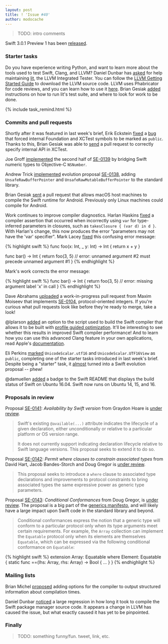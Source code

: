 ```yaml
---
layout: post
title: ! 'Issue #40'
author: modocache
---
```


> TODO: intro comments

Swift 3.0.1 Preview 1 has been [released](https://github.com/apple/swift/releases/tag/swift-3.0.1-PREVIEW-1).

<!--excerpt-->

### Starter tasks

Do you have experience writing Python, and want to learn more about the tools used to test Swift, Clang, and LLVM? Daniel Dunbar has [asked](https://twitter.com/daniel_dunbar/status/780436782605230080) for help maintaining [lit](http://llvm.org/docs/CommandGuide/lit.html), the LLVM Integrated Tester. You can follow the [LLVM Getting Started Guide](http://llvm.org/docs/GettingStarted.html) to download the LLVM source code. LLVM uses Phabricator for code reviews, and you can learn how to use it [here](http://llvm.org/docs/Phabricator.html). Brian Gesiak [added](https://reviews.llvm.org/D24968) instructions on how to run lit's test suite, and where to look for work to be done.

{% include task_remind.html %}

### Commits and pull requests

Shortly after it was featured in last week's brief, Erik Eckstein [fixed](https://github.com/apple/swift/pull/4927) a [bug](https://bugs.swift.org/browse/SR-1901) that forced internal Foundation and XCTest symbols to be marked as `public`. Thanks to this, Brian Gesiak was able to [send](https://github.com/apple/swift-corelibs-xctest/pull/174) a pull request to correctly specify internal API in XCTest.

Joe Groff [implemented](https://github.com/apple/swift/pull/4933) the second half of [SE-0139](https://github.com/apple/swift-evolution/blob/master/proposals/0139-bridge-nsnumber-and-nsvalue.md) by bridging Swift numeric types to Objective-C `NSNumber`.

Andrew Trick [implemented](https://github.com/apple/swift/pull/4954) evolution proposal [SE-0138](https://github.com/apple/swift-evolution/blob/master/proposals/0138-unsaferawbufferpointer.md), adding `UnsafeRawBufferPointer` and `UnsafeRawMutableBufferPointer` to the standard library.

Brian Gesiak [sent](https://github.com/apple/swift/pull/4972) a pull request that allows macOS host machines to compile the Swift runtime for Android. Previously only Linux machines could compile for Android.

Work continues to improve compiler diagnostics. Harlan Haskins [fixed](https://github.com/apple/swift/pull/4980) a compiler assertion that occurred when incorrectly using `var` for type-inferred parameters in closures, such as `takesClosure { (var d) in d }`. With Harlan's change, this now produces the error "parameters may not have the 'var' specifier". Mark Lacey [fixed](https://github.com/apple/swift/pull/4998) this confusing error message:

{% highlight swift %}
func foo(x: Int, _ y: Int) -> Int {
  return x + y
}

func bar() -> Int {
  return foo(3, 5) // error: unnamed argument #2 must precede unnamed argument #1
}
{% endhighlight %}

Mark's work corrects the error message:

{% highlight swift %}
func bar() -> Int {
  return foo(3, 5) // error: missing argument label 'x' in call
}
{% endhighlight %}

Dave Abrahams [uploaded](https://github.com/apple/swift/pull/3796) a work-in-progress pull request from Maxim Moiseev that implements [SE-0104](https://github.com/apple/swift-evolution/blob/master/proposals/0104-improved-integers.md), protocol-oriented integers. If you're curious what pull requests look like before they're ready to merge, take a look!

@lplarson [added](https://github.com/apple/swift/pull/4989) an option to the script used to build the Swift compiler that allows it to be built with [profile guided optimization](http://clang.llvm.org/docs/UsersManual.html#profile-guided-optimization). It'll be interesting to see whether this results in improved Swift compiler performance! And to learn how you can use this advanced Clang feature in your own applications, read Apple's [documentation](https://developer.apple.com/library/content/documentation/DeveloperTools/Conceptual/xcode_profile_guided_optimization/pgo-using/pgo-using.html).

Eli Perkins [marked](https://github.com/apple/swift/pull/4929) `UnicodeScalar.utf16` and `UnicodeScalar.UTF16View` as `public`, completing one of the starter tasks introduced in last week's brief. Despite being a "starter" task, it [almost](https://lists.swift.org/pipermail/swift-evolution/Week-of-Mon-20160919/027240.html) turned into a Swift evolution proposal -- phew!

@damuellen [added](https://github.com/apple/swift/pull/4928) a badge to the Swift README that displays the build status of Swift on Ubuntu 16.04. Swift now runs on Ubuntu 14, 15, and 16.

### Proposals in review

Proposal [SE-0141](https://github.com/apple/swift-evolution/blob/master/proposals/0141-available-by-swift-version.md): *Availability by Swift version* from Graydon Hoare is [under review](https://lists.swift.org/pipermail/swift-evolution-announce/2016-September/000286.html).

> Swift's existing `@available(...)` attribute indicates the lifecycle of a given declaration, either unconditionally or relative to a particular platform or OS version range.
> 
> It does not currently support indicating declaration lifecycle relative to Swift language versions. This proposal seeks to extend it to do so.

Proposal [SE-0142](https://github.com/apple/swift-evolution/blob/master/proposals/0142-associated-types-constraints.md): *Permit where clauses to constrain associated types* from David Hart, Jacob Bandes-Storch and Doug Gregor is [under review](https://lists.swift.org/pipermail/swift-evolution-announce/2016-September/000287.html).

> This proposal seeks to introduce a `where` clause to associated type declarations and improvements to protocol constraints to bring associated types the same expressive power as generic type parameters.

Proposal [SE-0143](https://github.com/apple/swift-evolution/blob/master/proposals/0143-conditional-conformances.md): *Conditional Conformances* from Doug Gregor, is [under review](https://lists.swift.org/pipermail/swift-evolution-announce/2016-September/000288.html). The proposal is a big part of the [generics
manifesto](https://github.com/apple/swift/blob/master/docs/GenericsManifesto.md#conditional-conformances-), and will likely have a large impact upon Swift code in the standard library and beyond.

> Conditional conformances express the notion that a generic type will conform to a particular protocol only when its type arguments meet certain requirements. For example, the `Array` collection can implement the `Equatable` protocol only when its elements are themselves `Equatable`, which can be expressed via the following conditional conformance on `Equatable`:

{% highlight swift %}
extension Array: Equatable where Element: Equatable {
  static func ==(lhs: Array<T>, rhs: Array<T>) -> Bool { ... }
}
{% endhighlight %}

### Mailing lists

Brian Michel [proposed](https://bugs.swift.org/browse/SR-2741) adding options for the compiler to output structured information about compilation times.

Daniel Dunbar [noticed](https://lists.swift.org/pipermail/swift-dev/Week-of-Mon-20160919/003020.html) a large regression in how long it took to compile the Swift package manager source code. It appears a change in LLVM has caused the issue, but what exactly caused it has yet to be pinpointed.

### Finally

> TODO: something funny/fun. tweet, link, etc. 
